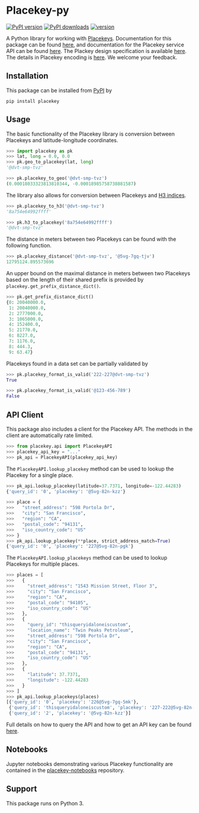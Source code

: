 # Placekey-py

[![PyPI version](https://badge.fury.io/py/placekey.svg)](https://badge.fury.io/py/placekey)
[![PyPI downloads](https://pypip.in/d/placekey/badge.png)](https://pypistats.org/packages/placekey)
[![version](https://img.shields.io/badge/License-Apache%202.0-blue.svg)](LICENSE)

A Python library for working with [Placekeys](https://placekey.io). Documentation for this package can be found [here](https://placekey.github.io/placekey-py/), and documentation for the Placekey service API can be found [here](https://docs.placekey.io/). The Plackey design specification is available [here](https://docs.placekey.io/Placekey_Technical_White_Paper.pdf). The details in Placekey encoding is [here](https://docs.placekey.io/Placekey_Encoding_Specification%20White_Paper.pdf). We welcome your feedback. 

## Installation

This package can be installed from [PyPI](https://pypi.org/project/placekey/) by

```shell script
pip install placekey
```

## Usage

The basic functionality of the Placekey library is conversion between Placekeys and latitude-longitude coordinates.

```python
>>> import placekey as pk
>>> lat, long = 0.0, 0.0
>>> pk.geo_to_placekey(lat, long)
'@dvt-smp-tvz'
```

```python
>>> pk.placekey_to_geo('@dvt-smp-tvz')
(0.00018033323813810344, -0.00018985758738881587)
```

The library also allows for conversion between Placekeys and [H3 indices](https://github.com/uber/h3-py).

```python
>>> pk.placekey_to_h3('@dvt-smp-tvz')
'8a754e64992ffff'
```

```python
>>> pk.h3_to_placekey('8a754e64992ffff')
'@dvt-smp-tvz'
```

The distance in meters between two Placekeys can be found with the following function.

```python
>>> pk.placekey_distance('@dvt-smp-tvz', '@5vg-7gq-tjv')
12795124.895573696
```

An upper bound on the maximal distance in meters between two Placekeys based on the length of their shared prefix is provided by `placekey.get_prefix_distance_dict()`.

```python
>>> pk.get_prefix_distance_dict()
{0: 20040000.0,
 1: 20040000.0,
 2: 2777000.0,
 3: 1065000.0,
 4: 152400.0,
 5: 21770.0,
 6: 8227.0,
 7: 1176.0,
 8: 444.3,
 9: 63.47}
```

Placekeys found in a data set can be partially validated by

```python
>>> pk.placekey_format_is_valid('222-227@dvt-smp-tvz')
True
```

```python
>>> pk.placekey_format_is_valid('@123-456-789')
False
```

## API Client

This package also includes a client for the Placekey API. The methods in the client are automatically rate limited.

```python
>>> from placekey.api import PlacekeyAPI
>>> placekey_api_key = "..."
>>> pk_api = PlacekeyAPI(placekey_api_key)
```

The `PlacekeyAPI.lookup_placekey` method can be used to lookup the Placekey for a single place.

```python
>>> pk_api.lookup_placekey(latitude=37.7371, longitude=-122.44283)
{'query_id': '0', 'placekey': '@5vg-82n-kzz'}
```

```python
>>> place = {
>>>   "street_address": "598 Portola Dr",
>>>   "city": "San Francisco",
>>>   "region": "CA",
>>>   "postal_code": "94131",
>>>   "iso_country_code": "US"
>>> }
>>> pk_api.lookup_placekey(**place, strict_address_match=True)
{'query_id': '0', 'placekey': '227@5vg-82n-pgk'}
```

The `PlacekeyAPI.lookup_placekeys` method can be used to lookup Placekeys for multiple places.

```python
>>> places = [
>>>   {
>>>     "street_address": "1543 Mission Street, Floor 3",
>>>     "city": "San Francisco",
>>>     "region": "CA",
>>>     "postal_code": "94105",
>>>     "iso_country_code": "US"
>>>   },
>>>   {
>>>     "query_id": "thisqueryidaloneiscustom",
>>>     "location_name": "Twin Peaks Petroleum",
>>>     "street_address": "598 Portola Dr",
>>>     "city": "San Francisco",
>>>     "region": "CA",
>>>     "postal_code": "94131",
>>>     "iso_country_code": "US"
>>>   },
>>>   {
>>>     "latitude": 37.7371,
>>>     "longitude": -122.44283
>>>   }
>>> ]
>>> pk_api.lookup_placekeys(places)
[{'query_id': '0', 'placekey': '226@5vg-7gq-5mk'},
 {'query_id': 'thisqueryidaloneiscustom', 'placekey': '227-222@5vg-82n-pgk'},
 {'query_id': '2', 'placekey': '@5vg-82n-kzz'}]
```

Full details on how to query the API and how to get an API key can be found [here](https://docs.placekey.io/).

## Notebooks

Jupyter notebooks demonstrating various Placekey functionality are contained in the [placekey-notebooks](https://github.com/Placekey/placekey-notebooks) repository.

## Support

This package runs on Python 3.

